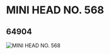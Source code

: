 # MINI HEAD NO. 568
## 64904
![MINI HEAD NO. 568](https://lc-www-live-s.legocdn.com/media/bricks/5/2/4539520.jpg)